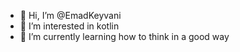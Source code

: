 - 👋 Hi, I’m @EmadKeyvani
- 👀 I’m interested in kotlin 
- 🌱 I’m currently learning how to think in a good way


<!---
EmadKeyvani/EmadKeyvani is a ✨ special ✨ repository because its `README.md` (this file) appears on your GitHub profile.
You can click the Preview link to take a look at your changes.
--->
